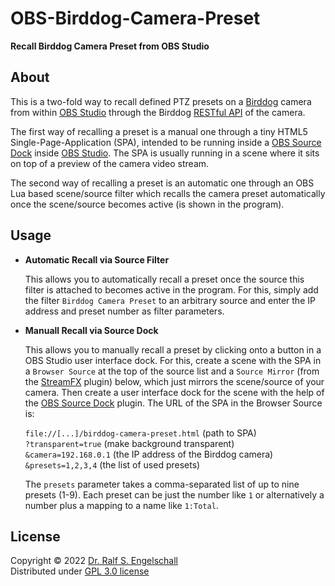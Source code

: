 
OBS-Birddog-Camera-Preset
=========================

**Recall Birddog Camera Preset from OBS Studio**

About
-----

This is a two-fold way to recall defined PTZ presets on a [Birddog](https://bird-dog.tv/) camera
from within [OBS Studio](https://obsproject.com) through the Birddog
[RESTful API](https://bird-dog.tv/SW/API/index.html#api-PTZ-recallPost) of the camera.

The first way of recalling a preset is a manual one through a tiny HTML5
Single-Page-Application (SPA), intended to be running inside a [OBS
Source Dock](https://github.com/exeldro/obs-source-dock) inside [OBS
Studio](https://obsproject.com). The SPA is usually running in a scene where it
sits on top of a preview of the camera video stream.

The second way of recalling a preset is an automatic one through an OBS Lua
based scene/source filter which recalls the camera preset automatically once the
scene/source becomes active (is shown in the program).

Usage
-----

- **Automatic Recall via Source Filter**

  This allows you to automatically recall a preset once the source this
  filter is attached to becomes active in the program. For this, simply
  add the filter `Birddog Camera Preset` to an arbitrary source and
  enter the IP address and preset number as filter parameters.

- **Manuall Recall via Source Dock**

  This allows you to manually recall a preset by clicking onto a
  button in a OBS Studio user interface dock. For this, create a
  scene with the SPA in a `Browser Source` at the top of the
  source list and a `Source Mirror` (from the [StreamFX](https://github.com/Xaymar/obs-streamfx) plugin) below, which
  just mirrors the scene/source of your camera. Then create
  a user interface dock for the scene with the help of the
  [OBS Source Dock](https://github.com/exeldro/obs-source-dock) plugin. The URL of the SPA in the Browser Source is:

  `file://[...]/birddog-camera-preset.html` (path to SPA)<br/>
  `?transparent=true` (make background transparent)<br/>
  `&camera=192.168.0.1` (the IP address of the Birddog camera)<br/>
  `&presets=1,2,3,4` (the list of used presets)

  The `presets` parameter takes a comma-separated list of up to nine
  presets (1-9). Each preset can be just the number like `1` or
  alternatively a number plus a mapping to a name like `1:Total`.

License
-------

Copyright &copy; 2022 [Dr. Ralf S. Engelschall](http://engelschall.com/)<br/>
Distributed under [GPL 3.0 license](https://spdx.org/licenses/GPL-3.0-only.html)


